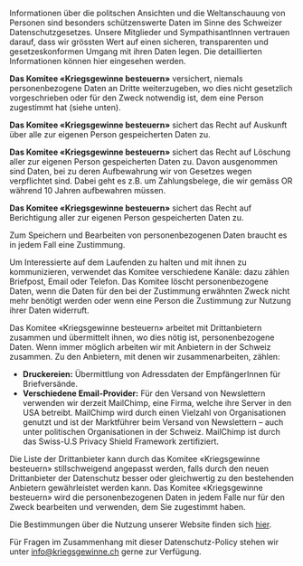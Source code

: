 Informationen über die politschen Ansichten und die Weltanschauung von Personen sind besonders schützenswerte Daten im Sinne des Schweizer Datenschutzgesetzes. Unsere Mitglieder und SympathisantInnen vertrauen darauf, dass wir grössten Wert auf einen sicheren, transparenten und gesetzeskonformen Umgang mit ihren Daten legen. Die detaillierten Informationen können hier eingesehen werden.

**Das Komitee «Kriegsgewinne besteuern»** versichert, niemals personenbezogene Daten an Dritte weiterzugeben, wo dies nicht gesetzlich vorgeschrieben oder für den Zweck notwendig ist, dem eine Person zugestimmt hat (siehe unten).

**Das Komitee «Kriegsgewinne besteuern»** sichert das Recht auf Auskunft über alle zur eigenen Person gespeicherten Daten zu.

**Das Komitee «Kriegsgewinne besteuern»** sichert das Recht auf Löschung aller zur eigenen Person gespeicherten Daten zu. Davon ausgenommen sind Daten, bei zu deren Aufbewahrung wir von Gesetzes wegen verpflichtet sind. Dabei geht es z.B. um Zahlungsbelege, die wir gemäss OR während 10 Jahren aufbewahren müssen.

**Das Komitee «Kriegsgewinne besteuern»** sichert das Recht auf Berichtigung aller zur eigenen Person gespeicherten Daten zu.

Zum Speichern und Bearbeiten von personenbezogenen Daten braucht es in jedem Fall eine Zustimmung.

Um Interessierte auf dem Laufenden zu halten und mit ihnen zu kommunizieren, verwendet das Komitee verschiedene Kanäle: dazu zählen Briefpost, Email oder Telefon. Das Komitee löscht personenbezogene Daten, wenn die Daten für den bei der Zustimmung erwähnten Zweck nicht mehr benötigt werden oder wenn eine Person die Zustimmung zur Nutzung ihrer Daten widerruft.

Das Komitee «Kriegsgewinne besteuern» arbeitet mit Drittanbietern zusammen und übermittelt ihnen, wo dies nötig ist, personenbezogene Daten. Wenn immer möglich arbeiten wir mit Anbietern in der Schweiz zusammen. Zu den Anbietern, mit denen wir zusammenarbeiten, zählen:

- **Druckereien:** Übermittlung von Adressdaten der EmpfängerInnen für Briefversände.
- **Verschiedene Email-Provider:** Für den Versand von Newslettern verwenden wir derzeit MailChimp, eine Firma, welche ihre Server in den USA betreibt. MailChimp wird durch einen Vielzahl von Organisationen genutzt und ist der Marktführer beim Versand von Newslettern – auch unter politischen Organisationen in der Schweiz. MailChimp ist durch das Swiss-U.S Privacy Shield Framework zertifiziert.

Die Liste der Drittanbieter kann durch das Komitee «Kriegsgewinne besteuern» stillschweigend angepasst werden, falls durch den neuen Drittanbieter der Datenschutz besser oder gleichwertig zu den bestehenden Anbietern gewährleistet werden kann. Das Komitee «Kriegsgewinne besteuern» wird die personenbezogenen Daten in jedem Falle nur für den Zweck bearbeiten und verwenden, dem Sie zugestimmt haben.

Die Bestimmungen über die Nutzung unserer Website finden sich [hier](/imprint).

Für Fragen im Zusammenhang mit dieser Datenschutz-Policy stehen wir unter info@kriegsgewinne.ch gerne zur Verfügung.
